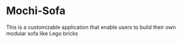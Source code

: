 # Mochi-Sofa
This is a customizable application that enable users to build their own modular sofa like Lego bricks
